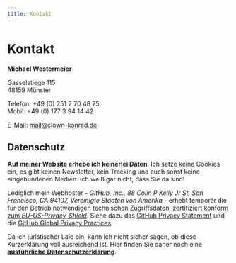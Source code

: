 ```yaml
---
title: Kontakt
---
```


# Kontakt

**Michael Westermeier**

Gasselstiege 115  
48159 Münster

Telefon: +49 (0) 251 2 70 48 75  
Mobil: +49 (0) 177 3 94 14 42

E-Mail: [mail@clown-konrad.de](mailto:mail@clown-konrad.de)

## Datenschutz

**Auf meiner Website erhebe ich keinerlei Daten**. Ich setze keine Cookies ein, es gibt keinen Newsletter, kein Tracking und auch sonst keine eingebundenen Medien. Ich weiß gar nicht, dass Sie da sind!

Lediglich mein Webhoster - *GitHub, Inc., 88 Colin P Kelly Jr St, San Francisco, CA 94107, Vereinigte Staaten von Amerika* - erhebt temporär die für den Betrieb notwendigen technischen Zugriffsdaten, zertifiziert [konform zum *EU-US-Privacy-Shield*][gh-p-eu-us]. Siehe dazu das [GitHub Privacy Statement][gh-p-statement] und die [GitHub Global Privacy Practices][gh-p-practices].

[gh-p-eu-us]: https://www.privacyshield.gov/participant?id=a2zt000000001K2AAI&status=Active
[gh-p-statement]: https://docs.github.com/en/github/site-policy/github-privacy-statement
[gh-p-practices]: https://help.github.com/articles/global-privacy-practices/

Da ich juristischer Laie bin, kann ich nicht sicher sagen, ob diese Kurzerklärung voll ausreichend ist. Hier finden Sie daher noch eine **[ausführliche Datenschutzerklärung](ausfuehrliche_datenschutzerklaerung.html)**.
